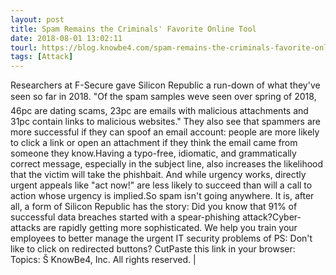 ```yaml
---
layout: post
title: Spam Remains the Criminals' Favorite Online Tool
date: 2018-08-01 13:02:11
tourl: https://blog.knowbe4.com/spam-remains-the-criminals-favorite-online-tool
tags: [Attack]
---
```

Researchers at F-Secure gave Silicon Republic a run-down of what they've seen so far in 2018. "Of the spam samples weve seen over spring of 2018, 46pc are dating scams, 23pc are emails with malicious attachments and 31pc contain links to malicious websites." They also see that spammers are more successful if they can spoof an email account: people are more likely to click a link or open an attachment if they think the email came from someone they know.Having a typo-free, idiomatic, and grammatically correct message, especially in the subject line, also increases the likelihood that the victim will take the phishbait. And while urgency works, directly urgent appeals like "act now!" are less likely to succeed than will a call to action whose urgency is implied.So spam isn't going anywhere. It is, after all, a form of Silicon Republic has the story: Did you know that 91% of successful data breaches started with a spear-phishing attack?Cyber-attacks are rapidly getting more sophisticated. We help you train your employees to better manage the urgent IT security problems of PS: Don't like to click on redirected buttons? CutPaste this link in your browser: Topics: Š KnowBe4, Inc. All rights reserved. | 